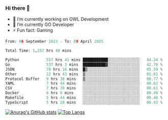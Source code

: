 ### Hi there 👋 

- 🔭 I’m currently working on OWL Development
- 🌱 I’m currently GO Developer
-  ⚡ Fun fact: Gaming
  
  <!--
- 👯 I’m looking to collaborate on ...
- 🤔 I’m looking for help with ...
- 💬 Ask me about ...
- 📫 How to reach me: ...
- 😄 Pronouns: ...
-->

<!--START_SECTION:waka-->

```python
From: 06 September 2023 - To: 09 April 2025

Total Time: 1,257 hrs 48 mins

Python            557 hrs 41 mins ███████████░░░░░░░░░░░░░░   44.34 %
Go                537 hrs 3 mins  ██████████▓░░░░░░░░░░░░░░   42.70 %
JSON              70 hrs 16 mins  █▒░░░░░░░░░░░░░░░░░░░░░░░   05.59 %
Other             22 hrs 43 mins  ▒░░░░░░░░░░░░░░░░░░░░░░░░   01.81 %
Protocol Buffer   9 hrs 38 mins   ▒░░░░░░░░░░░░░░░░░░░░░░░░   00.77 %
YAML              7 hrs 44 mins   ░░░░░░░░░░░░░░░░░░░░░░░░░   00.62 %
CSV               7 hrs 39 mins   ░░░░░░░░░░░░░░░░░░░░░░░░░   00.61 %
Docker            6 hrs 9 mins    ░░░░░░░░░░░░░░░░░░░░░░░░░   00.49 %
Makefile          5 hrs 44 mins   ░░░░░░░░░░░░░░░░░░░░░░░░░   00.46 %
TypeScript        5 hrs 20 mins   ░░░░░░░░░░░░░░░░░░░░░░░░░   00.43 %
```

<!--END_SECTION:waka-->

[![Anurag's GitHub stats](https://github-readme-stats.vercel.app/api?username=aebalz&show_icons=true&theme=codeSTACKr)](https://github.com/anuraghazra/github-readme-stats)
[![Top Langs](https://github-readme-stats.vercel.app/api/top-langs/?username=aebalz&layout=compact&card_width=350&theme=codeSTACKr)](https://github.com/anuraghazra/github-readme-stats)
<!-- [![Readme Card](https://github-readme-stats.vercel.app/api/pin/?username=aebalz&repo=go-gin-gone&show_owner=true)](https://github.com/anuraghazra/github-readme-stats)-->

